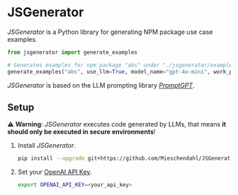 # JSGenerator

*JSGenerator* is a Python library for generating NPM package use case examples.

```python
from jsgenerator import generate_examples

# Generates examples for npm package "abs" under "./jsgenerator/examples/abs/llm"
generate_examples("abs", use_llm=True, model_name="gpt-4o-mini", work_path="jsgenerator")
```

*JSGenerator* is based on the LLM prompting library [*PromptGPT*](https://github.com/Mieschendahl/PromptGPT).

## Setup

⚠️ **Warning**: *JSGenerator* executes code generated by LLMs, that means **it should only be executed in secure environments**!

1. Install *JSGenerator*.

    ```bash
    pip install --upgrade git+https://github.com/Mieschendahl/JSGenerator.git
    ```

2. Set your [OpenAI API Key](https://platform.openai.com/api-keys).

    ```bash
    export OPENAI_API_KEY=<your_api_key>
    ```

